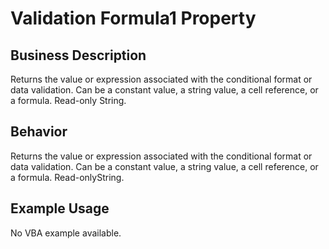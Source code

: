 # Validation Formula1 Property

## Business Description
Returns the value or expression associated with the conditional format or data validation. Can be a constant value, a string value, a cell reference, or a formula. Read-only String.

## Behavior
Returns the value or expression associated with the conditional format or data validation. Can be a constant value, a string value, a cell reference, or a formula. Read-onlyString.

## Example Usage
No VBA example available.